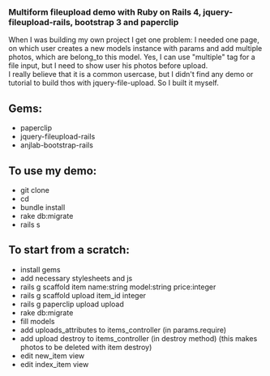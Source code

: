 ### Multiform fileupload demo with Ruby on Rails 4, jquery-fileupload-rails, bootstrap 3 and paperclip
When I was building my own project I get one problem: I needed one page, on which user creates a new models instance with params and add multiple photos, which are belong_to this model. Yes, I can use "multiple" tag for a file input, but I need to show user his photos before upload.   
I really believe that it is a common usercase, but I didn't find any demo or tutorial to build thos with jquery-file-upload. So I built it myself.  
## Gems:
 - paperclip
 - jquery-fileupload-rails
 - anjlab-bootstrap-rails
  
## To use my demo:
 - git clone
 - cd
 - bundle install
 - rake db:migrate
 - rails s

## To start from a scratch:
 - install gems
 - add necessary stylesheets and js
 - rails g scaffold item name:string model:string price:integer
 - rails g scaffold upload item_id integer
 - rails g paperclip upload upload
 - rake db:migrate
 - fill models
 - add uploads_attributes to items_controller (in params.require)
 - add upload destroy to items_controller (in destroy method) (this makes photos to be deleted with item destroy)
 - edit new_item view
 - edit index_item view
 
